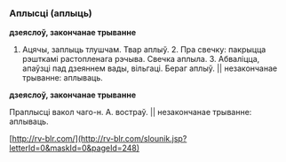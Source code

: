 ### Аплысці (аплыць)
**дзеяслоў, закончанае трыванне**

1. Ацячы, заплыць тлушчам. Твар аплыў. 2. Пра свечку: пакрыцца рэшткамі растопленага рэчыва. Свечка аплыла. 3. Абваліцца, апаўзці пад дзеяннем вады, вільгаці. Бераг аплыў. || незакончанае трыванне: аплываць.

**дзеяслоў, закончанае трыванне**

Праплысці вакол чаго-н. А. востраў. || незакончанае трыванне: аплываць.

<a rel="author">[http://rv-blr.com/](http://rv-blr.com/slounik.jsp?letterId=0&maskId=0&pageId=248)</a>
